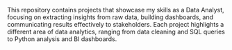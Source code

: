 This repository contains projects that showcase my skills as a Data Analyst, focusing on extracting insights from raw data, building dashboards, and communicating results effectively to stakeholders. Each project highlights a different area of data analytics, ranging from data cleaning and SQL queries to Python analysis and BI dashboards.
